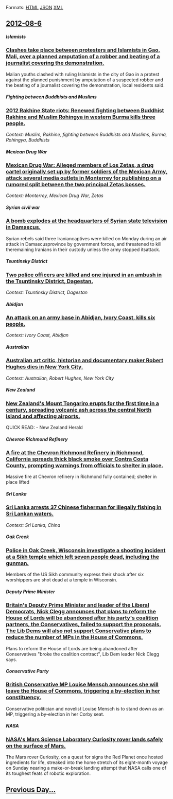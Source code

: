 
Formats: [HTML](2012/08/6/index.html)  [JSON](2012/08/6/index.json)  [XML](2012/08/6/index.xml)  

## [2012-08-6](/news/2012/08/6/index.md)

##### Islamists
### [Clashes take place between protesters and Islamists in Gao, Mali, over a planned amputation of a robber and beating of a journalist covering the demonstration. ](/news/2012/08/6/clashes-take-place-between-protesters-and-islamists-in-gao-mali-over-a-planned-amputation-of-a-robber-and-beating-of-a-journalist-covering.md)
Malian youths clashed with ruling Islamists in the city of Gao in a protest against the planned punishment by amputation of a suspected robber and the beating of a journalist covering the demonstration, local residents said.

##### Fighting between Buddhists and Muslims
### [2012 Rakhine State riots: Renewed fighting between Buddhist Rakhine and Muslim Rohingya in western Burma kills three people. ](/news/2012/08/6/2012-rakhine-state-riots-renewed-fighting-between-buddhist-rakhine-and-muslim-rohingya-in-western-burma-kills-three-people.md)
_Context: Muslim, Rakhine, fighting between Buddhists and Muslims, Burma, Rohingya, Buddhists_

##### Mexican Drug War
### [Mexican Drug War: Alleged members of Los Zetas, a drug cartel originally set up by former soldiers of the Mexican Army, attack several media outlets in Monterrey for publishing on a rumored split between the two principal Zetas bosses. ](/news/2012/08/6/mexican-drug-war-alleged-members-of-los-zetas-a-drug-cartel-originally-set-up-by-former-soldiers-of-the-mexican-army-attack-several-media.md)
_Context: Monterrey, Mexican Drug War, Zetas_

##### Syrian civil war
### [A bomb explodes at the headquarters of Syrian state television in Damascus. ](/news/2012/08/6/a-bomb-explodes-at-the-headquarters-of-syrian-state-television-in-damascus.md)
Syrian rebels said three Iraniancaptives were killed on Monday during an air attack in Damascusprovince by government forces, and threatened to kill theremaining Iranians in their custody unless the army stopped itsattack.

##### Tsuntinsky District
### [Two police officers are killed and one injured in an ambush in the Tsuntinsky District, Dagestan. ](/news/2012/08/6/two-police-officers-are-killed-and-one-injured-in-an-ambush-in-the-tsuntinsky-district-dagestan.md)
_Context: Tsuntinsky District, Dagestan_

##### Abidjan
### [An attack on an army base in Abidjan, Ivory Coast, kills six people. ](/news/2012/08/6/an-attack-on-an-army-base-in-abidjan-ivory-coast-kills-six-people.md)
_Context: Ivory Coast, Abidjan_

##### Australian
### [Australian art critic, historian and documentary maker Robert Hughes dies in New York City. ](/news/2012/08/6/australian-art-critic-historian-and-documentary-maker-robert-hughes-dies-in-new-york-city.md)
_Context: Australian, Robert Hughes, New York City_

##### New Zealand
### [New Zealand's Mount Tongariro erupts for the first time in a century, spreading volcanic ash across the central North Island and affecting airports. ](/news/2012/08/6/new-zealand-s-mount-tongariro-erupts-for-the-first-time-in-a-century-spreading-volcanic-ash-across-the-central-north-island-and-affecting-a.md)
QUICK READ: - New Zealand Herald

##### Chevron Richmond Refinery
### [A fire at the Chevron Richmond Refinery in Richmond, California spreads thick black smoke over Contra Costa County, prompting warnings from officials to shelter in place. ](/news/2012/08/6/a-fire-at-the-chevron-richmond-refinery-in-richmond-california-spreads-thick-black-smoke-over-contra-costa-county-prompting-warnings-from.md)
Massive fire at Chevron refinery in Richmond fully contained; shelter in place lifted

##### Sri Lanka
### [Sri Lanka arrests 37 Chinese fisherman for illegally fishing in Sri Lankan waters. ](/news/2012/08/6/sri-lanka-arrests-37-chinese-fisherman-for-illegally-fishing-in-sri-lankan-waters.md)
_Context: Sri Lanka, China_

##### Oak Creek
### [Police in Oak Creek, Wisconsin investigate a shooting incident at a Sikh temple which left seven people dead, including the gunman. ](/news/2012/08/6/police-in-oak-creek-wisconsin-investigate-a-shooting-incident-at-a-sikh-temple-which-left-seven-people-dead-including-the-gunman.md)
Members of the US Sikh community express their shock after six worshippers are shot dead at a temple in Wisconsin.

##### Deputy Prime Minister
### [Britain's Deputy Prime Minister and leader of the Liberal Democrats, Nick Clegg announces that plans to reform the House of Lords will be abandoned after his party's coalition partners, the Conservatives, failed to support the proposals. The Lib Dems will also not support Conservative plans to reduce the number of MPs in the House of Commons. ](/news/2012/08/6/britain-s-deputy-prime-minister-and-leader-of-the-liberal-democrats-nick-clegg-announces-that-plans-to-reform-the-house-of-lords-will-be-ab.md)
Plans to reform the House of Lords are being abandoned after Conservatives &quot;broke the coalition contract&quot;, Lib Dem leader Nick Clegg says.

##### Conservative Party
### [British Conservative MP Louise Mensch announces she will leave the House of Commons, triggering a by-election in her constituency. ](/news/2012/08/6/british-conservative-mp-louise-mensch-announces-she-will-leave-the-house-of-commons-triggering-a-by-election-in-her-constituency.md)
Conservative politician and novelist Louise Mensch is to stand down as an MP, triggering a by-election in her Corby seat.

##### NASA
### [NASA's Mars Science Laboratory Curiosity rover lands safely on the surface of Mars. ](/news/2012/08/6/nasa-s-mars-science-laboratory-curiosity-rover-lands-safely-on-the-surface-of-mars.md)
The Mars rover Curiosity, on a quest for signs the Red Planet once hosted ingredients for life, streaked into the home stretch of its eight-month voyage on Sunday nearing a make-or-break landing attempt that NASA calls one of its toughest feats of robotic exploration.

## [Previous Day...](/news/2012/08/5/index.md)

